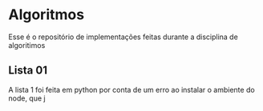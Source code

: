 # Algoritmos
 Esse é o repositório de implementações feitas durante a disciplina de algoritimos
## Lista 01
A lista 1 foi feita em python por conta de um erro ao instalar o ambiente do node, que j
